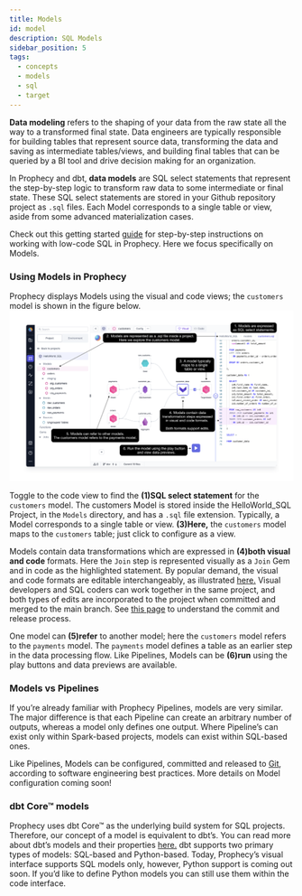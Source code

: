 ```yaml
---
title: Models
id: model
description: SQL Models
sidebar_position: 5
tags:
  - concepts
  - models
  - sql
  - target
---
```


**Data modeling** refers to the shaping of your data from the raw state all the way to a transformed final state. Data engineers are typically responsible for building tables that represent source data, transforming the data and saving as intermediate tables/views, and building final tables that can be queried by a BI tool and drive decision making for an organization.

In Prophecy and dbt, **data models** are SQL select statements that represent the step-by-step logic to transform raw data to some intermediate or final state. These SQL select statements are stored in your Github repository project as `.sql` files. Each Model corresponds to a single table or view, aside from some advanced materialization cases.

Check out this getting started [guide](/docs/getting-started/getting-started-with-low-code-sql.md) for step-by-step instructions on working with low-code SQL in Prophecy. Here we focus specifically on Models.

### Using Models in Prophecy

Prophecy displays Models using the visual and code views; the `customers` model is shown in the figure below.
![models-overview](./img/models-overview.png)

Toggle to the code view to find the **(1)SQL select statement** for the `customers` model. The customers Model is stored inside the HelloWorld_SQL Project, in the `Models` directory, and has a `.sql` file extension. Typically, a Model corresponds to a single table or view. **(3)Here,** the `customers` model maps to the `customers` table; just click to configure as a view.

Models contain data transformations which are expressed in **(4)both visual and code** formats. Here the `Join` step is represented visually as a `Join` Gem and in code as the highlighted statement. By popular demand, the visual and code formats are editable interchangeably, as illustrated [here.](/docs/low-code-sql/low-code-sql.md) Visual developers and SQL coders can work together in the same project, and both types of edits are incorporated to the project when committed and merged to the main branch. See [this page](/docs/metadata/git.md#how-to-commit-changes) to understand the commit and release process.

One model can **(5)refer** to another model; here the `customers` model refers to the `payments` model. The `payments` model defines a table as an earlier step in the data processing flow. Like Pipelines, Models can be **(6)run** using the play buttons and data previews are available.

### Models vs Pipelines

If you’re already familiar with Prophecy Pipelines, models are very similar. The major difference is that each Pipeline can create an arbitrary number of outputs, whereas a model only defines one output. Where Pipeline’s can exist only within Spark-based projects, models can exist within SQL-based ones.

Like Pipelines, Models can be configured, committed and released to [Git](/docs/metadata/git.md), according to software engineering best practices. More details on Model configuration coming soon!

### dbt Core™ models

Prophecy uses dbt Core™ as the underlying build system for SQL projects. Therefore, our concept of a model is equivalent to dbt’s. You can read more about dbt’s models and their properties [here.](https://docs.getdbt.com/docs/build/models) dbt supports two primary types of models: SQL-based and Python-based. Today, Prophecy’s visual interface supports SQL models only, however, Python support is coming out soon. If you’d like to define Python models you can still use them within the code interface.
